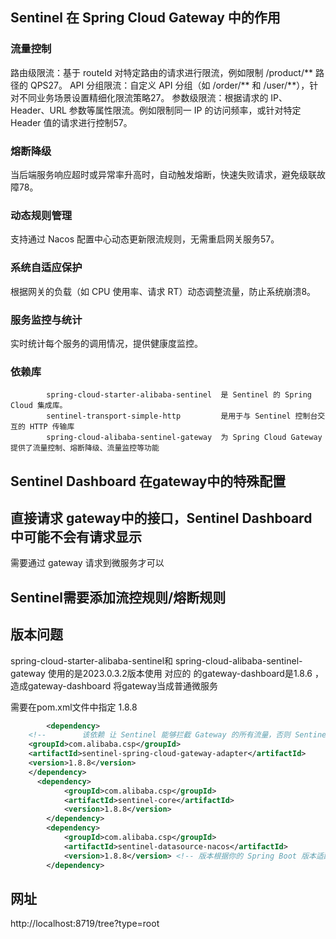 


## Sentinel 在 Spring Cloud Gateway 中的作用
### 流量控制
路由级限流：基于 routeId 对特定路由的请求进行限流，例如限制 /product/** 路径的 QPS27。
API 分组限流：自定义 API 分组（如 /order/** 和 /user/**），针对不同业务场景设置精细化限流策略27。
参数级限流：根据请求的 IP、Header、URL 参数等属性限流。例如限制同一 IP 的访问频率，或针对特定 Header 值的请求进行控制57。

### 熔断降级
当后端服务响应超时或异常率升高时，自动触发熔断，快速失败请求，避免级联故障78。

### 动态规则管理
支持通过 Nacos 配置中心动态更新限流规则，无需重启网关服务57。

### 系统自适应保护
根据网关的负载（如 CPU 使用率、请求 RT）动态调整流量，防止系统崩溃8。

### 服务监控与统计
实时统计每个服务的调用情况，提供健康度监控。

### 依赖库
```
        spring-cloud-starter-alibaba-sentinel  是 Sentinel 的 Spring Cloud 集成库。
        sentinel-transport-simple-http         是用于与 Sentinel 控制台交互的 HTTP 传输库
        spring-cloud-alibaba-sentinel-gateway  为 Spring Cloud Gateway 提供了流量控制、熔断降级、流量监控等功能

```

## Sentinel Dashboard 在gateway中的特殊配置


## 直接请求 gateway中的接口，Sentinel Dashboard 中可能不会有请求显示
需要通过 gateway  请求到微服务才可以


## Sentinel需要添加流控规则/熔断规则


## 版本问题
  spring-cloud-starter-alibaba-sentinel和 spring-cloud-alibaba-sentinel-gateway 使用的是2023.0.3.2版本使用
  对应的 的gateway-dashboard是1.8.6 ，造成gateway-dashboard 将gateway当成普通微服务

需要在pom.xml文件中指定 1.8.8

```xml
        <dependency>
    <!--        该依赖 让 Sentinel 能够拦截 Gateway 的所有流量，否则 Sentinel 只能监控簇点链路，而无法细粒度监控 API。-->
    <groupId>com.alibaba.csp</groupId>
    <artifactId>sentinel-spring-cloud-gateway-adapter</artifactId>
    <version>1.8.8</version>
    </dependency>
      <dependency>
            <groupId>com.alibaba.csp</groupId>
            <artifactId>sentinel-core</artifactId>
            <version>1.8.8</version>
        </dependency>
        <dependency>
            <groupId>com.alibaba.csp</groupId>
            <artifactId>sentinel-datasource-nacos</artifactId>
            <version>1.8.8</version> <!-- 版本根据你的 Spring Boot 版本适配 -->
        </dependency>
```
  

## 网址

http://localhost:8719/tree?type=root
